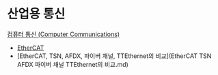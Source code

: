 # 산업용 통신
[컴퓨터 통신 (Computer Communications)](../index.md)
- [EtherCAT](EtherCAT.md)
- [EtherCAT, TSN, AFDX, 파이버 채널, TTEthernet의 비교](EtherCAT TSN AFDX 파이버 채널 TTEthernet의 비교.md)
